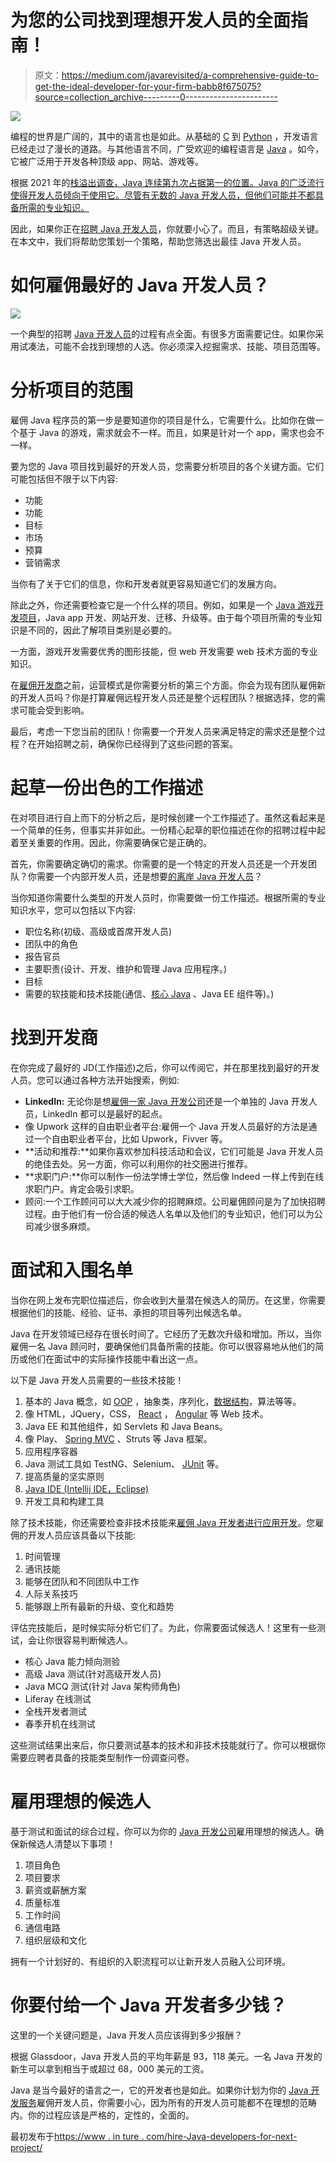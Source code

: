 # 为您的公司找到理想开发人员的全面指南！

> 原文：<https://medium.com/javarevisited/a-comprehensive-guide-to-get-the-ideal-developer-for-your-firm-babb8f675075?source=collection_archive---------0----------------------->

[![](img/59f8a5c1c7f702e47990cc8c5ffe74f0.png)](https://javarevisited.blogspot.com/2019/10/the-java-developer-roadmap.html)

编程的世界是广阔的，其中的语言也是如此。从基础的 [C](/javarevisited/10-best-c-programming-courses-for-beginners-2c2c1f6bcb12) 到 [Python](/javarevisited/10-free-python-tutorials-and-courses-from-google-microsoft-and-coursera-for-beginners-96b9ad20b4e6) ，开发语言已经走过了漫长的道路。与其他语言不同，广受欢迎的编程语言是 [Java](/javarevisited/10-best-places-to-learn-java-online-for-free-ce5e713ab5b2) 。如今，它被广泛用于开发各种顶级 app、网站、游戏等。

根据 2021 年的[栈溢出调查，Java 连续第九次占据第一的位置。Java 的广泛流行使得开发人员倾向于使用它。尽管有无数的 Java 开发人员，但他们可能并不都具备所需的专业知识。](https://insights.stackoverflow.com/survey/2021#:~:text=Newcomer%20Svelte%20takes%20the%20top,by%20one%20in%20four%20developers.&text=Perl%20moves%20from%20being%20the,place%20which%20belongs%20to%20F%23.)

因此，如果你正在[招聘 Java 开发人员](https://www.inexture.com/hire-java-app-developers/)，你就要小心了。而且，有策略超级关键。在本文中，我们将帮助您策划一个策略，帮助您筛选出最佳 Java 开发人员。

# 如何雇佣最好的 Java 开发人员？

[![](img/e5563c6ee01b16fe452b866175bac4ad.png)](https://medium.com/javarevisited/10-best-places-to-learn-java-online-for-free-ce5e713ab5b2)

一个典型的招聘 [Java 开发人员](/javarevisited/the-java-programmer-roadmap-f9db163ef2c2)的过程有点全面。有很多方面需要记住。如果你采用试凑法，可能不会找到理想的人选。你必须深入挖掘需求、技能、项目范围等。

# 分析项目的范围

雇佣 Java 程序员的第一步是要知道你的项目是什么，它需要什么。比如你在做一个基于 Java 的游戏，需求就会不一样。而且，如果是针对一个 app，需求也会不一样。

要为您的 Java 项目找到最好的开发人员，您需要分析项目的各个关键方面。它们可能包括但不限于以下内容:

*   功能
*   功能
*   目标
*   市场
*   预算
*   营销需求

当你有了关于它们的信息，你和开发者就更容易知道它们的发展方向。

除此之外，你还需要检查它是一个什么样的项目。例如，如果是一个 [Java 游戏开发项目](/javarevisited/6-best-game-development-books-courses-for-java-and-android-developers-3861bdaa4a79)，Java app 开发、网站开发、迁移、升级等。由于每个项目所需的专业知识是不同的，因此了解项目类别是必要的。

一方面，游戏开发需要优秀的图形技能，但 web 开发需要 web 技术方面的专业知识。

在[雇佣开发商](https://www.inexture.com/hire-dedicated-developer/)之前，运营模式是你需要分析的第三个方面。你会为现有团队雇佣新的开发人员吗？你是打算雇佣远程开发人员还是整个远程团队？根据选择，您的需求可能会受到影响。

最后，考虑一下您当前的团队！你需要一个开发人员来满足特定的需求还是整个过程？在开始招聘之前，确保你已经得到了这些问题的答案。

# 起草一份出色的工作描述

在对项目进行自上而下的分析之后，是时候创建一个工作描述了。虽然这看起来是一个简单的任务，但事实并非如此。一份精心起草的职位描述在你的招聘过程中起着至关重要的作用。因此，你需要确保它是正确的。

首先，你需要确定确切的需求。你需要的是一个特定的开发人员还是一个开发团队？你需要一个内部开发人员，还是想要[的离岸 Java 开发人员](https://www.inexture.com/6-unexpected-benefits-you-get-when-you-outsource-java-development/)？

当你知道你需要什么类型的开发人员时，你需要做一份工作描述。根据所需的专业知识水平，您可以包括以下内容:

*   职位名称(初级、高级或首席开发人员)
*   团队中的角色
*   报告官员
*   主要职责(设计、开发、维护和管理 Java 应用程序。)
*   目标
*   需要的软技能和技术技能(通信、[核心 Java](/javarevisited/5-best-core-java-books-for-beginners-20e3f723e3a) 、Java EE 组件等)。)

# 找到开发商

在你完成了最好的 JD(工作描述)之后，你可以传阅它，并在那里找到最好的开发人员。您可以通过各种方法开始搜索，例如:

*   **LinkedIn:** 无论你是想[雇佣一家 Java 开发公司](https://www.inexture.com/strategy-to-hire-your-next-java-development-company/)还是一个单独的 Java 开发人员，LinkedIn 都可以是最好的起点。
*   像 Upwork 这样的自由职业者平台:雇佣一个 Java 开发人员最好的方法是通过一个自由职业者平台，比如 Upwork，Fivver 等。
*   **活动和推荐:**如果你喜欢参加科技活动和会议，它们可能是 Java 开发人员的绝佳去处。另一方面，你可以利用你的社交圈进行推荐。
*   **求职门户:**你可以制作一份法学博士学位，然后像 Indeed 一样上传到在线求职门户。肯定会吸引求职。
*   顾问:一个工作顾问可以大大减少你的招聘麻烦。公司雇佣顾问是为了加快招聘过程。由于他们有一份合适的候选人名单以及他们的专业知识，他们可以为公司减少很多麻烦。

# 面试和入围名单

当你在网上发布完职位描述后，你会收到大量潜在候选人的简历。在这里，你需要根据他们的技能、经验、证书、承担的项目等列出候选名单。

Java 在开发领域已经存在很长时间了。它经历了无数次升级和增加。所以，当你雇佣一名 Java 顾问时，要确保他们具备所需的技能。你可以很容易地从他们的简历或他们在面试中的实际操作技能中看出这一点。

以下是 Java 开发人员需要的一些技术技能！

1.  基本的 Java 概念，如 [OOP](/swlh/5-free-object-oriented-programming-online-courses-for-programmers-156afd0a3a73) ，抽象类，序列化，[数据结构](/javarevisited/10-data-structure-algorithms-and-programming-courses-to-crack-any-coding-interview-e1c50b30b927)，算法等等。
2.  像 HTML，JQuery，CSS， [React](https://javinpaul.medium.com/top-5-courses-to-learn-react-js-in-2019-best-of-lot-fa02cd96cdf0) ， [Angular](/javarevisited/is-full-stack-web-development-with-angular-specialization-on-coursera-worth-it-review-e1077792f6af) 等 Web 技术。
3.  Java EE 和其他组件，如 Servlets 和 Java Beans。
4.  像 Play、 [Spring MVC](/javarevisited/my-favorite-spring-mvc-courses-for-java-developers-5ede7f85dd88) 、Struts 等 Java 框架。
5.  应用程序容器
6.  Java 测试工具如 TestNG、Selenium、 [JUnit](/javarevisited/5-courses-to-learn-junit-and-mockito-in-2019-best-of-lot-f217d8b93688) 等。
7.  提高质量的坚实原则
8.  [Java IDE (Intellij IDE，Eclipse)](https://www.datasciencecentral.com/top-java-ides-meant-to-enhance-java-development-services/)
9.  开发工具和构建工具

除了技术技能，你还需要检查非技术技能来[雇佣 Java 开发者进行应用开发](https://www.inexture.com/hire-java-developers-for-application-development/)。您雇佣的开发人员应该具备以下技能:

1.  时间管理
2.  通讯技能
3.  能够在团队和不同团队中工作
4.  人际关系技巧
5.  能够跟上所有最新的升级、变化和趋势

评估完技能后，是时候实际分析它们了。为此，你需要面试候选人！这里有一些测试，会让你很容易判断候选人。

*   核心 Java 能力倾向测验
*   高级 Java 测试(针对高级开发人员)
*   Java MCQ 测试(针对 Java 架构师角色)
*   Liferay 在线测试
*   全栈开发者测试
*   春季开机在线测试

这些测试结果出来后，你只要测试基本的技术和非技术技能就行了。你可以根据你需要应聘者具备的技能类型制作一份调查问卷。

# 雇用理想的候选人

基于测试和面试的综合过程，你可以为你的 [Java 开发公司](https://www.inexture.com/services/java-development/)雇用理想的候选人。确保新候选人清楚以下事项！

1.  项目角色
2.  项目要求
3.  薪资或薪酬方案
4.  质量标准
5.  工作时间
6.  通信电路
7.  组织层级和文化

拥有一个计划好的、有组织的入职流程可以让新开发人员融入公司环境。

# 你要付给一个 Java 开发者多少钱？

这里的一个关键问题是，Java 开发人员应该得到多少报酬？

根据 Glassdoor，Java 开发人员的平均年薪是 93，118 美元。一名 Java 开发的新生可以拿到相当于或超过 68，000 美元的工资。

Java 是当今最好的语言之一，它的开发者也是如此。如果你计划为你的 [Java 开发服务](https://www.inexture.com/services/java-development/)雇佣开发人员，你需要小心，因为所有的开发人员可能都不在理想的范畴内。你的过程应该是严格的，定性的，全面的。

最初发布于[https://www . in ture . com/hire-Java-developers-for-next-project/](https://www.inexture.com/hire-java-developers-for-next-project/)